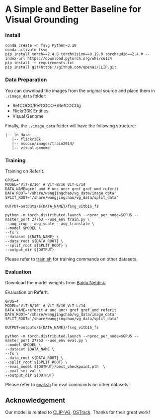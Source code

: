 # A Simple and Better Baseline for Visual Grounding

### Install
```
conda create -n fsvg Python=3.10
conda activate fsvg
pip install torch==2.4.0 torchvision==0.19.0 torchaudio==2.4.0 --index-url https://download.pytorch.org/whl/cu124
pip install -r requirements.txt
pip install git+https://github.com/openai/CLIP.git
```

### Data Preparation
You can download the images from the original source and place them in `./image_data` folder:
- RefCOCO/RefCOCO+/RefCOCOg
- Flickr30K Entities
- Visual Genome

Finally, the `./image_data` folder will have the following structure:

```angular2html
|-- ln_data
   |-- flickr30k
   |-- mscoco/images/train2014/
   |-- visual-genome
```

### Training

Training on ReferIt. 
```
GPUS=4
MODEL='ViT-B/16' # ViT-B/16 ViT-L/14
DATA_NAME=gref_umd # unc unc+ gref gref_umd referit
DATA_ROOT='/share/wangjingchao/vg_data/image_data'
SPLIT_ROOT='/share/wangjingchao/vg_data/split_data'

OUTPUT=outputs/${DATA_NAME}/fsvg_vitb16_fs

python -m torch.distributed.launch --nproc_per_node=$GPUS --master_port 27763 --use_env train.py \
--aug_crop --aug_scale --aug_translate \
--model $MODEL \
--fs \
--dataset ${DATA_NAME} \
--data_root ${DATA_ROOT} \
--split_root ${SPLIT_ROOT} \
--output_dir ${OUTPUT}
```
Please refer to [train.sh](train.sh) for training commands on other datasets.

### Evaluation

Download the model weights from [Baidu Netdisk](https://pan.baidu.com/s/1fqXEvflaC2O9-46gg0SSEA?pwd=qt2h).

Evaluation on ReferIt. 
```
GPUS=4
MODEL='ViT-B/16' # ViT-B/16 ViT-L/14
DATA_NAME=referit # unc unc+ gref gref_umd referit
DATA_ROOT='/share/wangjingchao/vg_data/image_data'
SPLIT_ROOT='/share/wangjingchao/vg_data/split_data'

OUTPUT=outputs/${DATA_NAME}/fsvg_vitb16_fs

python -m torch.distributed.launch --nproc_per_node=$GPUS --master_port 27763 --use_env eval.py \
--model $MODEL \
--dataset $DATA_NAME \
--fs \
--data_root ${DATA_ROOT} \
--split_root ${SPLIT_ROOT} \
--eval_model ${OUTPUT}/best_checkpoint.pth  \
--eval_set val \
--output_dir ${OUTPUT}
```
Please refer to [eval.sh](eval.sh) for eval commands on other datasets.

<!-- ### Our checkpoints

Our checkpoints are available at [Baidu Netdisk](). -->

## Acknowledgement

Our model is related to [CLIP-VG](https://github.com/linhuixiao/CLIP-VG), [OSTrack](https://github.com/botaoye/OSTrack). Thanks for their great work!

<!-- ## Citation
If our work is useful for your research, please consider cite:
```
@misc{fsvg,
      title={A Simple and Better Baseline for Visual Grounding}, 
      author={Wangjingchao and Yuyang Tang and Wenfei Yang and Tianzhu Zhang and Jinpeng Zhang and Mengxue Kang},
      year={2025},
      eprint={2401.11228},
      archivePrefix={arXiv},
      primaryClass={cs.CV}
}
``` -->

<!-- [//]: # (## Star History)

[//]: # ()
[//]: # ([![Star History Chart]&#40;https://api.star-history.com/svg?repos=jcwang0602/PLVL&type=Date&#41;]&#40;https://star-history.com/#linhuixiao/HiVG&Date&#41;) -->